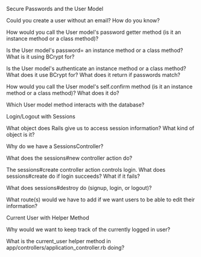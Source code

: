 Secure Passwords and the User Model

Could you create a user without an email? How do you know?

<!-- the email, as far as I can tell, is only used because it is unique and verifiable. We could also use usernames, or something similar. -->


How would you call the User model's password getter method (is it an instance method or a class method)?
<!-- i think it's a method, since it's used as a verb? -->

Is the User model's password= an instance method or a class method? What is it using BCrypt for?
<!-- instance method -->

Is the User model's authenticate an instance method or a class method? What does it use BCrypt for? What does it return if passwords match?
<!-- it looks as though it's a class method that takes an instance method. BCrypt is being used to generate a password digest from the password, which is being used as an instance method, and then it returns the salted password -->

How would you call the User model's self.confirm method (is it an instance method or a class method)? What does it do?
<!-- class method. it's matching the password digest on record against the one it's recieved, and against the associated email -->

Which User model method interacts with the database?
<!-- authenticate? -->


Login/Logout with Sessions

What object does Rails give us to access session information? What kind of object is it?
<!-- rails confirms the users password and email, and if they make up a real user, the session is started. confirm? -->

Why do we have a SessionsController?
<!-- the session controller would be able to control what the user has access to, depending on whether or not they have a session -->

What does the sessions#new controller action do?
<!-- not much. looks like it's just there for the purpose of being defined -->

The sessions#create controller action controls login. What does sessions#create do if login succeeds? What if it fails?
<!-- if login succeeds, the session#create creates a session corresponding to the user's id, and then redirects to user page(?). if failed, the page redirects to a new session path. -->

What does sessions#destroy do (signup, login, or logout)?
<!-- ends the session, and takes user to the index page -->

What route(s) would we have to add if we want users to be able to edit their information?
<!-- edit and update -->


Current User with Helper Method


Why would we want to keep track of the currently logged in user?
<!-- to make sure they have access to the requests they're making, and don't go muching up the database or mess with other users' accounts -->

What is the current_user helper method in app/controllers/application_controller.rb doing?
<!-- makes the current user available to be manipulated in the views folder -->